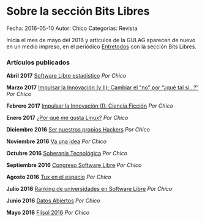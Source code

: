 Sobre la sección Bits Libres
=============================

Fecha: 2016-05-10
Autor:  Chico
Categorías: Revista

Inicia el mes de mayo del 2016 y artículos de la GULAG aparecen de nuevo en un medio impreso, en el periódico [Entretodos](http://periodicoentretodos.com/) con la sección Bits Libres.

<!-- break -->

### Artículos publicados

**Abril 2017** [Software Libre estadístico](http://www.gulag.org.mx/entradas/2017-04-09-Bits-Libres-Software-Libre-Estadistico.html) _Por Chico_

**Marzo 2017** [Impulsar la Innovación (y II): Cambiar el “no” por “¿qué tal si...?”](http://www.gulag.org.mx/entradas/2017-03-08-Bits-Libres-Impulsar-La-Innovacion-Cambiar-No-Por-Si.html) _Por Chico_

**Febrero 2017** [Impulsar la Innovación (I): Ciencia Ficción](http://www.gulag.org.mx/entradas/2017-02-10-Bits-Libres-Impulsar-La-Innovacion-Ciencia-Ficcion.html) _Por Chico_

**Enero 2017** [¿Por qué me gusta Linux?](http://www.gulag.org.mx/entradas/2017-01-21-Bits-Libres-Por-que-me-gusta-linux.html) _Por Chico_

**Diciembre 2016** [Ser nuestros propios Hackers](http://www.gulag.org.mx/entradas/2016-12-10-Bits-Libres-Ser-Nuestro-Propio-Hacker.html) _Por Chico_

**Noviembre 2016** [Va una idea](http://www.gulag.org.mx/entradas/2016-11-09-Bits-Libres-Va-Una-Idea.html) _Por Chico_

**Octubre 2016** [Soberanía Tecnológica](http://www.gulag.org.mx/entradas/2016-10-05-Bits-Libres-Soberania-Tecnologica.html) _Por Chico_

**Septiembre 2016** [Congreso Software Libre](http://www.gulag.org.mx/entradas/2016-09-07-Bits-Libres-Congreso-Software-Libre.html) _Por Chico_

**Agosto 2016** [Tux en el espacio](http://www.gulag.org.mx/entradas/2016-08-10-Bits-Libres-Tux-Espacio.html) _Por Chico_

**Julio 2016** [Ranking de universidades en Software Libre](http://www.gulag.org.mx/entradas/2016-07-05-Bits-Libres-RuSL.html) _Por Chico_

**Junio 2016** [Datos Abiertos](http://www.gulag.org.mx/entradas/2016-06-14-Bits-Libres-Datos-Abiertos.html) _Por Chico_

**Mayo 2016** [Flisol 2016](http://www.gulag.org.mx/entradas/2016-05-10-Bits-Libres-Flisol-2016.html) _Por Chico_


